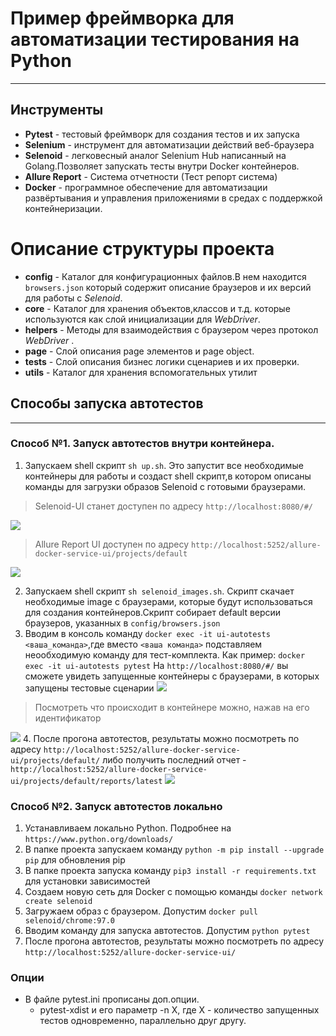 #  Пример фреймворка для автоматизации тестирования на Python
____________________________________________
## Инструменты ###

- **Pytest** - тестовый фреймворк для создания тестов и их запуска
- **Selenium** - инструмент для автоматизации действий веб-браузера
- **Selenoid** - легковесный аналог Selenium Hub написанный на Golang.Позволяет запускать тесты внутри Docker контейнеров. 
- **Allure Report** - Система отчетности (Тест репорт система)
- **Docker** - программное обеспечение для автоматизации развёртывания и управления приложениями в средах с поддержкой контейнеризации.
# Описание структуры проекта #

- **config** - Каталог для конфигурационных файлов.В нем находится `browsers.json` который содержит описание браузеров и их версий для работы с *Selenoid*.
- **core** - Каталог для хранения объектов,классов и т.д. которые используются как слой инициализации для *WebDriver*.
- **helpers** - Методы для взаимодействия с браузером через протокол *WebDriver* .
- **page** - Слой описания page элементов и page object.
- **tests** - Слой описания бизнес логики сценариев и их проверки.
- **utils** - Каталог для хранения вспомогательных утилит
## Способы запуска автотестов ###


_____________________________________
### Способ №1. Запуск автотестов внутри контейнера. ###
1. Запускаем shell скрипт `sh up.sh`. Это запустит все необходимые контейнеры для работы и создаcт shell скрипт,в котором описаны команды для загрузки образов Selenoid с готовыми браузерами.

> Selenoid-UI станет доступен по адресу `http://localhost:8080/#/` 

<img src="https://sun9-38.userapi.com/impg/13J8hmwFqCgqe8Qzk-geEFoqZ25GHtLXiQdVvw/AxE_rm6Sg98.jpg?size=2560x716&quality=96&sign=997bca2283b36dd47e720e3d5bb69078" border="0"></img>

> Allure Report UI доступен по адресу `http://localhost:5252/allure-docker-service-ui/projects/default`

<img src="https://sun9-3.userapi.com/impg/cbkbITil9guOYXKoMWNIXTGIWrf6tvJ5PGl_Dw/ZSaPioWshkk.jpg?size=2546x1122&quality=96&sign=c799313cfe19f1c2f34770ea8dddf3ca" border ="0"></img>


2. Запускаем shell скрипт `sh selenoid_images.sh`. Скрипт скачает необходимые image с браузерами, которые будут использоваться для создания контейнеров.Скрипт собирает default версии браузеров, указанных в `config/browsers.json`
3. Вводим в консоль команду `docker exec -it ui-autotests <ваша_команда>`,где вместо `<ваша команда>` подставляем неообходимую команду для тест-комплекта. Как пример:  `docker exec -it ui-autotests pytest`
На `http://localhost:8080/#/` вы сможете увидеть запущенные контейнеры с браузерами, в которых запущены тестовые сценарии
<img src="https://sun1-18.userapi.com/impg/iDej7lu0IGLKZel6Rl0-3edLvBCHo9DhD6s1tg/i8VASmDVR3c.jpg?size=2560x1072&quality=96&sign=907b74e28ffc6d9026efba90b1a5cc2a" border ="0"></img>
> Посмотреть что происходит в контейнере можно, нажав на его идентификатор

<img src="https://sun9-51.userapi.com/impg/r81KeAWOpQdHjbLaVzv1tH6zBT67myUVqlJnAA/Ec25Qf4uBIA.jpg?size=2558x1318&quality=96&sign=c3fd7d830af341934f89769ea416b069" border ="0"></img>
4. После прогона автотестов, результаты можно посмотреть по адресу `http://localhost:5252/allure-docker-service-ui/projects/default/` либо получить последний отчет - `http://localhost:5252/allure-docker-service-ui/projects/default/reports/latest`
<img src="https://sun9-79.userapi.com/impg/tuQxpbWaj8fvqzCl41xQb7jtnkdjs-OcKnadVw/L7ol9hQlQOE.jpg?size=2510x930&quality=96&sign=3b57db5a79728bd7b96b772f5418f1b7" border ="0"></img>
### Способ №2. Запуск автотестов локально ###
1. Устанавливаем локально Python. Подробнее на `https://www.python.org/downloads/`
2. В папке проекта запускаем команду  `python -m pip install --upgrade pip` для обновления pip
3. В папке проекта запуска команду `pip3 install -r requirements.txt` для установки зависимостей
4. Создаем новую сеть для Docker с помощью команды `docker network create selenoid`
5. Загружаем образ с браузером. Допустим `docker pull selenoid/chrome:97.0`
6. Вводим команду для запуска автотестов. Допустим `python pytest`
7. После прогона автотестов, результаты можно посмотреть по адресу `http://localhost:5252/allure-docker-service-ui/`

### Опции ###

- В файле pytest.ini прописаны доп.опции. 
  - pytest-xdist и его параметр -n X, где X - количество запущенных тестов одновременно, параллельно друг другу.